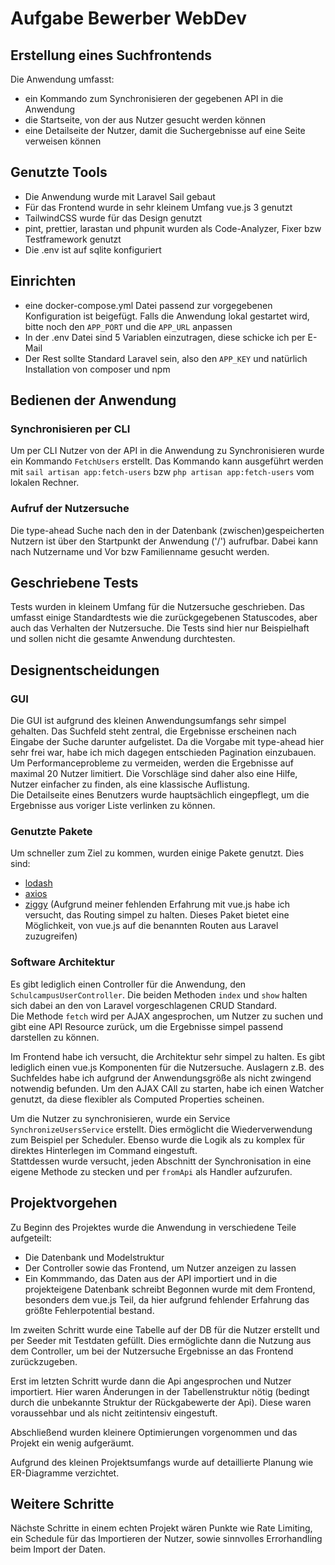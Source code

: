 # Aufgabe Bewerber WebDev

## Erstellung eines Suchfrontends

Die Anwendung umfasst:

-   ein Kommando zum Synchronisieren der gegebenen API in die Anwendung
-   die Startseite, von der aus Nutzer gesucht werden können
-   eine Detailseite der Nutzer, damit die Suchergebnisse auf eine Seite verweisen können

## Genutzte Tools

-   Die Anwendung wurde mit Laravel Sail gebaut
-   Für das Frontend wurde in sehr kleinem Umfang vue.js 3 genutzt
-   TailwindCSS wurde für das Design genutzt
-   pint, prettier, larastan und phpunit wurden als Code-Analyzer, Fixer bzw Testframework genutzt
-   Die .env ist auf sqlite konfiguriert

## Einrichten

-   eine docker-compose.yml Datei passend zur vorgegebenen Konfiguration ist beigefügt. Falls die Anwendung lokal gestartet wird, bitte noch den `APP_PORT` und die `APP_URL` anpassen
-   In der .env Datei sind 5 Variablen einzutragen, diese schicke ich per E-Mail
-   Der Rest sollte Standard Laravel sein, also den `APP_KEY` und natürlich Installation von composer und npm

## Bedienen der Anwendung

### Synchronisieren per CLI

Um per CLI Nutzer von der API in die Anwendung zu Synchronisieren wurde ein Kommando `FetchUsers` erstellt.
Das Kommando kann ausgeführt werden mit `sail artisan app:fetch-users` bzw `php artisan app:fetch-users` vom lokalen Rechner.

### Aufruf der Nutzersuche

Die type-ahead Suche nach den in der Datenbank (zwischen)gespeicherten Nutzern ist über den Startpunkt der Anwendung ('/') aufrufbar.
Dabei kann nach Nutzername und Vor bzw Familienname gesucht werden.

## Geschriebene Tests

Tests wurden in kleinem Umfang für die Nutzersuche geschrieben. Das umfasst einige Standardtests wie die zurückgegebenen Statuscodes, aber auch das Verhalten der Nutzersuche. Die Tests sind hier nur Beispielhaft und sollen nicht die gesamte Anwendung durchtesten.

## Designentscheidungen

### GUI

Die GUI ist aufgrund des kleinen Anwendungsumfangs sehr simpel gehalten. Das Suchfeld steht zentral, die Ergebnisse erscheinen nach Eingabe der Suche darunter aufgelistet. Da die Vorgabe mit type-ahead hier sehr frei war, habe ich mich dagegen entschieden Pagination einzubauen. Um Performanceprobleme zu vermeiden, werden die Ergebnisse auf maximal 20 Nutzer limitiert. Die Vorschläge sind daher also eine Hilfe, Nutzer einfacher zu finden, als eine klassische Auflistung.  
Die Detailseite eines Benutzers wurde hauptsächlich eingepflegt, um die Ergebnisse aus voriger Liste verlinken zu können.

### Genutzte Pakete

Um schneller zum Ziel zu kommen, wurden einige Pakete genutzt. Dies sind:

-   [lodash](https://github.com/lodash/lodash)
-   [axios](https://github.com/axios/axios)
-   [ziggy](https://github.com/tighten/ziggy) (Aufgrund meiner fehlenden Erfahrung mit vue.js habe ich versucht, das Routing simpel zu halten. Dieses Paket bietet eine Möglichkeit, von vue.js auf die benannten Routen aus Laravel zuzugreifen)

### Software Architektur

Es gibt lediglich einen Controller für die Anwendung, den `SchulcampusUserController`. Die beiden Methoden `index` und `show` halten sich dabei an den von Laravel vorgeschlagenen CRUD Standard.  
Die Methode `fetch` wird per AJAX angesprochen, um Nutzer zu suchen und gibt eine API Resource zurück, um die Ergebnisse simpel passend darstellen zu können.

Im Frontend habe ich versucht, die Architektur sehr simpel zu halten. Es gibt lediglich einen vue.js Komponenten für die Nutzersuche. Auslagern z.B. des Suchfeldes habe ich aufgrund der Anwendungsgröße als nicht zwingend notwendig befunden. Um den AJAX CAll zu starten, habe ich einen Watcher genutzt, da diese flexibler als Computed Properties scheinen.

Um die Nutzer zu synchronisieren, wurde ein Service `SynchronizeUsersService` erstellt. Dies ermöglicht die Wiederverwendung zum Beispiel per Scheduler. Ebenso wurde die Logik als zu komplex für direktes Hinterlegen im Command eingestuft.  
Stattdessen wurde versucht, jeden Abschnitt der Synchronisation in eine eigene Methode zu stecken und per `fromApi` als Handler aufzurufen.

## Projektvorgehen

Zu Beginn des Projektes wurde die Anwendung in verschiedene Teile aufgeteilt:

-   Die Datenbank und Modelstruktur
-   Der Controller sowie das Frontend, um Nutzer anzeigen zu lassen
-   Ein Kommmando, das Daten aus der API importiert und in die projekteigene Datenbank schreibt
    Begonnen wurde mit dem Frontend, besonders dem vue.js Teil, da hier aufgrund fehlender Erfahrung das größte Fehlerpotential bestand.

Im zweiten Schritt wurde eine Tabelle auf der DB für die Nutzer erstellt und per Seeder mit Testdaten gefüllt. Dies ermöglichte dann die Nutzung aus dem Controller, um bei der Nutzersuche Ergebnisse an das Frontend zurückzugeben.

Erst im letzten Schritt wurde dann die Api angesprochen und Nutzer importiert. Hier waren Änderungen in der Tabellenstruktur nötig (bedingt durch die unbekannte Struktur der Rückgabewerte der Api). Diese waren voraussehbar und als nicht zeitintensiv eingestuft.

Abschließend wurden kleinere Optimierungen vorgenommen und das Projekt ein wenig aufgeräumt.

Aufgrund des kleinen Projektsumfangs wurde auf detaillierte Planung wie ER-Diagramme verzichtet.

## Weitere Schritte

Nächste Schritte in einem echten Projekt wären Punkte wie Rate Limiting, ein Schedule für das Importieren der Nutzer, sowie sinnvolles Errorhandling beim Import der Daten.
